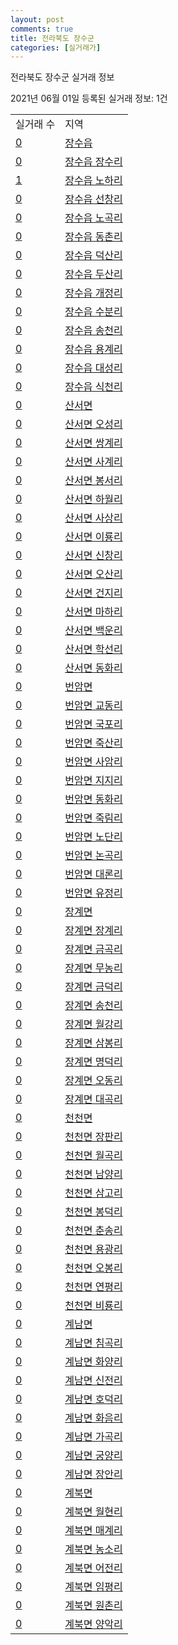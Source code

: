 ```yaml
---
layout: post
comments: true
title: 전라북도 장수군
categories: [실거래가]
---
```


전라북도 장수군 실거래 정보

2021년 06월 01일 등록된 실거래 정보: 1건


<table>
  <tr>
    <td>실거래 수</td>
    <td>지역</td>
  </tr>

  
  <tr>
    <td><a href="4574025000.html">0</a></td>
    <td><a href="4574025000.html">장수읍</a></td>
  </tr>
    

  <tr>
    <td><a href="4574025021.html">0</a></td>
    <td><a href="4574025021.html">장수읍 장수리</a></td>
  </tr>
    

  <tr>
    <td><a href="4574025022.html">1</a></td>
    <td><a href="4574025022.html">장수읍 노하리</a></td>
  </tr>
    

  <tr>
    <td><a href="4574025023.html">0</a></td>
    <td><a href="4574025023.html">장수읍 선창리</a></td>
  </tr>
    

  <tr>
    <td><a href="4574025024.html">0</a></td>
    <td><a href="4574025024.html">장수읍 노곡리</a></td>
  </tr>
    

  <tr>
    <td><a href="4574025025.html">0</a></td>
    <td><a href="4574025025.html">장수읍 동촌리</a></td>
  </tr>
    

  <tr>
    <td><a href="4574025026.html">0</a></td>
    <td><a href="4574025026.html">장수읍 덕산리</a></td>
  </tr>
    

  <tr>
    <td><a href="4574025027.html">0</a></td>
    <td><a href="4574025027.html">장수읍 두산리</a></td>
  </tr>
    

  <tr>
    <td><a href="4574025028.html">0</a></td>
    <td><a href="4574025028.html">장수읍 개정리</a></td>
  </tr>
    

  <tr>
    <td><a href="4574025029.html">0</a></td>
    <td><a href="4574025029.html">장수읍 수분리</a></td>
  </tr>
    

  <tr>
    <td><a href="4574025030.html">0</a></td>
    <td><a href="4574025030.html">장수읍 송천리</a></td>
  </tr>
    

  <tr>
    <td><a href="4574025031.html">0</a></td>
    <td><a href="4574025031.html">장수읍 용계리</a></td>
  </tr>
    

  <tr>
    <td><a href="4574025032.html">0</a></td>
    <td><a href="4574025032.html">장수읍 대성리</a></td>
  </tr>
    

  <tr>
    <td><a href="4574025033.html">0</a></td>
    <td><a href="4574025033.html">장수읍 식천리</a></td>
  </tr>
    

  <tr>
    <td><a href="4574031000.html">0</a></td>
    <td><a href="4574031000.html">산서면</a></td>
  </tr>
    

  <tr>
    <td><a href="4574031021.html">0</a></td>
    <td><a href="4574031021.html">산서면 오성리</a></td>
  </tr>
    

  <tr>
    <td><a href="4574031022.html">0</a></td>
    <td><a href="4574031022.html">산서면 쌍계리</a></td>
  </tr>
    

  <tr>
    <td><a href="4574031023.html">0</a></td>
    <td><a href="4574031023.html">산서면 사계리</a></td>
  </tr>
    

  <tr>
    <td><a href="4574031024.html">0</a></td>
    <td><a href="4574031024.html">산서면 봉서리</a></td>
  </tr>
    

  <tr>
    <td><a href="4574031025.html">0</a></td>
    <td><a href="4574031025.html">산서면 하월리</a></td>
  </tr>
    

  <tr>
    <td><a href="4574031026.html">0</a></td>
    <td><a href="4574031026.html">산서면 사상리</a></td>
  </tr>
    

  <tr>
    <td><a href="4574031027.html">0</a></td>
    <td><a href="4574031027.html">산서면 이룡리</a></td>
  </tr>
    

  <tr>
    <td><a href="4574031028.html">0</a></td>
    <td><a href="4574031028.html">산서면 신창리</a></td>
  </tr>
    

  <tr>
    <td><a href="4574031029.html">0</a></td>
    <td><a href="4574031029.html">산서면 오산리</a></td>
  </tr>
    

  <tr>
    <td><a href="4574031030.html">0</a></td>
    <td><a href="4574031030.html">산서면 건지리</a></td>
  </tr>
    

  <tr>
    <td><a href="4574031031.html">0</a></td>
    <td><a href="4574031031.html">산서면 마하리</a></td>
  </tr>
    

  <tr>
    <td><a href="4574031032.html">0</a></td>
    <td><a href="4574031032.html">산서면 백운리</a></td>
  </tr>
    

  <tr>
    <td><a href="4574031033.html">0</a></td>
    <td><a href="4574031033.html">산서면 학선리</a></td>
  </tr>
    

  <tr>
    <td><a href="4574031034.html">0</a></td>
    <td><a href="4574031034.html">산서면 동화리</a></td>
  </tr>
    

  <tr>
    <td><a href="4574032000.html">0</a></td>
    <td><a href="4574032000.html">번암면</a></td>
  </tr>
    

  <tr>
    <td><a href="4574032021.html">0</a></td>
    <td><a href="4574032021.html">번암면 교동리</a></td>
  </tr>
    

  <tr>
    <td><a href="4574032022.html">0</a></td>
    <td><a href="4574032022.html">번암면 국포리</a></td>
  </tr>
    

  <tr>
    <td><a href="4574032023.html">0</a></td>
    <td><a href="4574032023.html">번암면 죽산리</a></td>
  </tr>
    

  <tr>
    <td><a href="4574032024.html">0</a></td>
    <td><a href="4574032024.html">번암면 사암리</a></td>
  </tr>
    

  <tr>
    <td><a href="4574032025.html">0</a></td>
    <td><a href="4574032025.html">번암면 지지리</a></td>
  </tr>
    

  <tr>
    <td><a href="4574032026.html">0</a></td>
    <td><a href="4574032026.html">번암면 동화리</a></td>
  </tr>
    

  <tr>
    <td><a href="4574032027.html">0</a></td>
    <td><a href="4574032027.html">번암면 죽림리</a></td>
  </tr>
    

  <tr>
    <td><a href="4574032028.html">0</a></td>
    <td><a href="4574032028.html">번암면 노단리</a></td>
  </tr>
    

  <tr>
    <td><a href="4574032029.html">0</a></td>
    <td><a href="4574032029.html">번암면 논곡리</a></td>
  </tr>
    

  <tr>
    <td><a href="4574032030.html">0</a></td>
    <td><a href="4574032030.html">번암면 대론리</a></td>
  </tr>
    

  <tr>
    <td><a href="4574032031.html">0</a></td>
    <td><a href="4574032031.html">번암면 유정리</a></td>
  </tr>
    

  <tr>
    <td><a href="4574033500.html">0</a></td>
    <td><a href="4574033500.html">장계면</a></td>
  </tr>
    

  <tr>
    <td><a href="4574033521.html">0</a></td>
    <td><a href="4574033521.html">장계면 장계리</a></td>
  </tr>
    

  <tr>
    <td><a href="4574033522.html">0</a></td>
    <td><a href="4574033522.html">장계면 금곡리</a></td>
  </tr>
    

  <tr>
    <td><a href="4574033523.html">0</a></td>
    <td><a href="4574033523.html">장계면 무농리</a></td>
  </tr>
    

  <tr>
    <td><a href="4574033524.html">0</a></td>
    <td><a href="4574033524.html">장계면 금덕리</a></td>
  </tr>
    

  <tr>
    <td><a href="4574033525.html">0</a></td>
    <td><a href="4574033525.html">장계면 송천리</a></td>
  </tr>
    

  <tr>
    <td><a href="4574033526.html">0</a></td>
    <td><a href="4574033526.html">장계면 월강리</a></td>
  </tr>
    

  <tr>
    <td><a href="4574033527.html">0</a></td>
    <td><a href="4574033527.html">장계면 삼봉리</a></td>
  </tr>
    

  <tr>
    <td><a href="4574033528.html">0</a></td>
    <td><a href="4574033528.html">장계면 명덕리</a></td>
  </tr>
    

  <tr>
    <td><a href="4574033529.html">0</a></td>
    <td><a href="4574033529.html">장계면 오동리</a></td>
  </tr>
    

  <tr>
    <td><a href="4574033530.html">0</a></td>
    <td><a href="4574033530.html">장계면 대곡리</a></td>
  </tr>
    

  <tr>
    <td><a href="4574034000.html">0</a></td>
    <td><a href="4574034000.html">천천면</a></td>
  </tr>
    

  <tr>
    <td><a href="4574034021.html">0</a></td>
    <td><a href="4574034021.html">천천면 장판리</a></td>
  </tr>
    

  <tr>
    <td><a href="4574034022.html">0</a></td>
    <td><a href="4574034022.html">천천면 월곡리</a></td>
  </tr>
    

  <tr>
    <td><a href="4574034024.html">0</a></td>
    <td><a href="4574034024.html">천천면 남양리</a></td>
  </tr>
    

  <tr>
    <td><a href="4574034025.html">0</a></td>
    <td><a href="4574034025.html">천천면 삼고리</a></td>
  </tr>
    

  <tr>
    <td><a href="4574034026.html">0</a></td>
    <td><a href="4574034026.html">천천면 봉덕리</a></td>
  </tr>
    

  <tr>
    <td><a href="4574034027.html">0</a></td>
    <td><a href="4574034027.html">천천면 춘송리</a></td>
  </tr>
    

  <tr>
    <td><a href="4574034028.html">0</a></td>
    <td><a href="4574034028.html">천천면 용광리</a></td>
  </tr>
    

  <tr>
    <td><a href="4574034029.html">0</a></td>
    <td><a href="4574034029.html">천천면 오봉리</a></td>
  </tr>
    

  <tr>
    <td><a href="4574034030.html">0</a></td>
    <td><a href="4574034030.html">천천면 연평리</a></td>
  </tr>
    

  <tr>
    <td><a href="4574034031.html">0</a></td>
    <td><a href="4574034031.html">천천면 비룡리</a></td>
  </tr>
    

  <tr>
    <td><a href="4574035000.html">0</a></td>
    <td><a href="4574035000.html">계남면</a></td>
  </tr>
    

  <tr>
    <td><a href="4574035021.html">0</a></td>
    <td><a href="4574035021.html">계남면 침곡리</a></td>
  </tr>
    

  <tr>
    <td><a href="4574035022.html">0</a></td>
    <td><a href="4574035022.html">계남면 화양리</a></td>
  </tr>
    

  <tr>
    <td><a href="4574035023.html">0</a></td>
    <td><a href="4574035023.html">계남면 신전리</a></td>
  </tr>
    

  <tr>
    <td><a href="4574035024.html">0</a></td>
    <td><a href="4574035024.html">계남면 호덕리</a></td>
  </tr>
    

  <tr>
    <td><a href="4574035025.html">0</a></td>
    <td><a href="4574035025.html">계남면 화음리</a></td>
  </tr>
    

  <tr>
    <td><a href="4574035026.html">0</a></td>
    <td><a href="4574035026.html">계남면 가곡리</a></td>
  </tr>
    

  <tr>
    <td><a href="4574035027.html">0</a></td>
    <td><a href="4574035027.html">계남면 궁양리</a></td>
  </tr>
    

  <tr>
    <td><a href="4574035028.html">0</a></td>
    <td><a href="4574035028.html">계남면 장안리</a></td>
  </tr>
    

  <tr>
    <td><a href="4574036000.html">0</a></td>
    <td><a href="4574036000.html">계북면</a></td>
  </tr>
    

  <tr>
    <td><a href="4574036021.html">0</a></td>
    <td><a href="4574036021.html">계북면 월현리</a></td>
  </tr>
    

  <tr>
    <td><a href="4574036022.html">0</a></td>
    <td><a href="4574036022.html">계북면 매계리</a></td>
  </tr>
    

  <tr>
    <td><a href="4574036023.html">0</a></td>
    <td><a href="4574036023.html">계북면 농소리</a></td>
  </tr>
    

  <tr>
    <td><a href="4574036024.html">0</a></td>
    <td><a href="4574036024.html">계북면 어전리</a></td>
  </tr>
    

  <tr>
    <td><a href="4574036025.html">0</a></td>
    <td><a href="4574036025.html">계북면 임평리</a></td>
  </tr>
    

  <tr>
    <td><a href="4574036026.html">0</a></td>
    <td><a href="4574036026.html">계북면 원촌리</a></td>
  </tr>
    

  <tr>
    <td><a href="4574036027.html">0</a></td>
    <td><a href="4574036027.html">계북면 양악리</a></td>
  </tr>
    


</table>
    